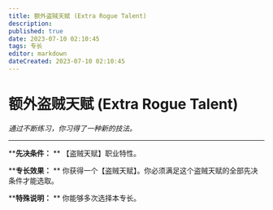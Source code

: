 ```yaml
---
title: 额外盗贼天赋 (Extra Rogue Talent)
description: 
published: true
date: 2023-07-10 02:10:45
tags: 专长
editor: markdown
dateCreated: 2023-07-10 02:10:45
---
```


# 额外盗贼天赋 (Extra Rogue Talent)

_通过不断练习，你习得了一种新的技法。_

* * *

****先决条件：** ** 【盗贼天赋】职业特性。

****专长效果：** ** 你获得一个【盗贼天赋】。你必须满足这个盗贼天赋的全部先决条件才能选取。

****特殊说明：** ** 你能够多次选择本专长。

